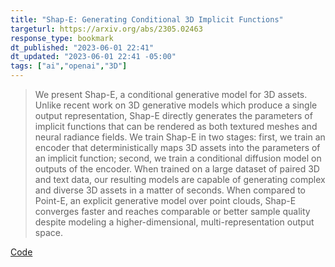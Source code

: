 ```yaml
---
title: "Shap-E: Generating Conditional 3D Implicit Functions"
targeturl: https://arxiv.org/abs/2305.02463
response_type: bookmark
dt_published: "2023-06-01 22:41"
dt_updated: "2023-06-01 22:41 -05:00"
tags: ["ai","openai","3D"]
---
```


> We present Shap-E, a conditional generative model for 3D assets. Unlike recent work on 3D generative models which produce a single output representation, Shap-E directly generates the parameters of implicit functions that can be rendered as both textured meshes and neural radiance fields. We train Shap-E in two stages: first, we train an encoder that deterministically maps 3D assets into the parameters of an implicit function; second, we train a conditional diffusion model on outputs of the encoder. When trained on a large dataset of paired 3D and text data, our resulting models are capable of generating complex and diverse 3D assets in a matter of seconds. When compared to Point-E, an explicit generative model over point clouds, Shap-E converges faster and reaches comparable or better sample quality despite modeling a higher-dimensional, multi-representation output space.

[Code](https://github.com/openai/shap-e)

